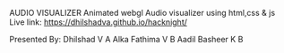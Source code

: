 AUDIO VISUALIZER
Animated webgl Audio visualizer using html,css & js
Live link: https://dhilshadva.github.io/hacknight/

Presented By:
Dhilshad V A
Alka Fathima V B
Aadil Basheer K B
